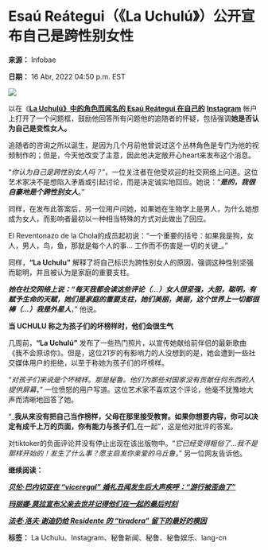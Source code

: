 # Esaú Reátegui（《La Uchulú》）公开宣布自己是跨性别女性

**来源：** Infobae

**日期：** 16 Abr, 2022 04:50 p.m. EST

![](https://www.infobae.com/resizer/v2/SO5BWC2WIBGXPIX3YOEAQFOS7I.jpg?auth=bfc9b8a9c11f0d5cc577b2dc5d8844bba54c71af9b5857c3ff64642e36b0fd27&smart=true&width=350&height=233&quality=85)

以在《[**La Uchulú》中的角色而闻名的 Esaú Reátegui 在自己的**](https://www.infobae.com/tag/la-uchulu/) [**Instagram**](https://www.infobae.com/tag/instagram/) 帐户上打开了一个问题框，鼓励他回答所有问题他的追随者的怀疑，包括强调**她是否认为自己是变性女人。**

追随者的咨询之所以诞生，是因为几个月前他曾说过这个丛林角色是专门为他的视频制作的；但是，今天他改变了主意，因此他决定敞开心heart来发布这个消息。

“_你认为自己是跨性别女人吗？_”，一位关注者在他受欢迎的社交网络上问道。这位艺术家决不是想陷入矛盾或引起讨论，而是决定诚实地回应。她说：“_**是的，我很自豪地是个跨性别女人**_。”

同样，在发布此答案后，另一位用户问她，如果她在生物学上是男人，为什么她想成为女人，而影响者最初以一种相当特殊的方式对此做出了回应。

El Reventonazo de la Chola的成员起初说：“一个重要的括号：如果我是狗，女人，男人，鸟，鱼，那就是每个人的事... 工作而不伤害是一切的关键_。”

同样，**“La Uchulu”** 解释了将自己标识为跨性别女人的原因，强调这种性别坚强而聪明，并且被认为是家庭的重要支柱。

_**她在社交网络上说：“每天我都会读这些评论（...）女人很坚强，大胆，聪明，有赋予生命的天赋，她们是家庭的重要支柱，她们美丽，美丽，这个世界上一切都很棒（...）我是外星人**_，” 他说。

**当 UCHULU 称之为孩子们的坏榜样时，他们会很生气**

几周前，**“La Uchulú”** 发布了一些热门照片，以宣传她献给前伴侣的最新歌曲《我不会原谅你》。但是，这位21岁的有影响力的人没想到的是，她会遭到一些社交媒体用户的拒绝，以至于称她为孩子们的坏榜样。

“_对孩子们来说是个坏榜样。那是秘鲁。他们为那些对国家没有贡献任何东西的人提供屏幕_，” 一位愤怒的用户写道。这位艺术家不喜欢这个评论，他毫不犹豫地大声而清晰地回答了她。

“_**我从来没有把自己当作榜样，父母在那里接受教育。如果你想要内容，你可以决定有成千上万的页面，你有能力与孩子们**_在一起”，这是他对批评的答案。

对tiktoker的负面评论并没有停止出现在该出版物中。“_它已经变得粗俗了...我不是那样开始的！发生了什么事？愿主启发你亲爱的乌丘鲁_，” 另一位网友告诉他。

**继续阅读：**

[_**贝伦·巴内切亚在 “viceregal” 婚礼丑闻发生后大声疾呼：“游行被歪曲了”**_](https://www.infobae.com/america/peru/2022/04/16/belen-barnechea-se-pronuncia-tras-escandalo-por-boda-virreinal-se-ha-tergiversado-el-pasacalles/)

[_**玛丽娜·莫拉宣布父亲去世并记得他们在一起的最后时刻**_](https://www.infobae.com/america/peru/2022/04/15/marina-mora-anuncia-la-muerte-de-su-padre-y-le-dedica-un-emotivo-mensaje/)

[_**法老·洛夫·谢迪扔给 Residente 的 “tiradera” 留下的最好的模因**_](https://www.infobae.com/america/peru/2022/04/13/los-mejores-memes-que-dejo-la-tiradera-que-faraon-love-shady-le-lanzo-a-residente/)

**标签：** La Uchulu、Instagram、秘鲁新闻、秘鲁、秘鲁娱乐、lang-cn
